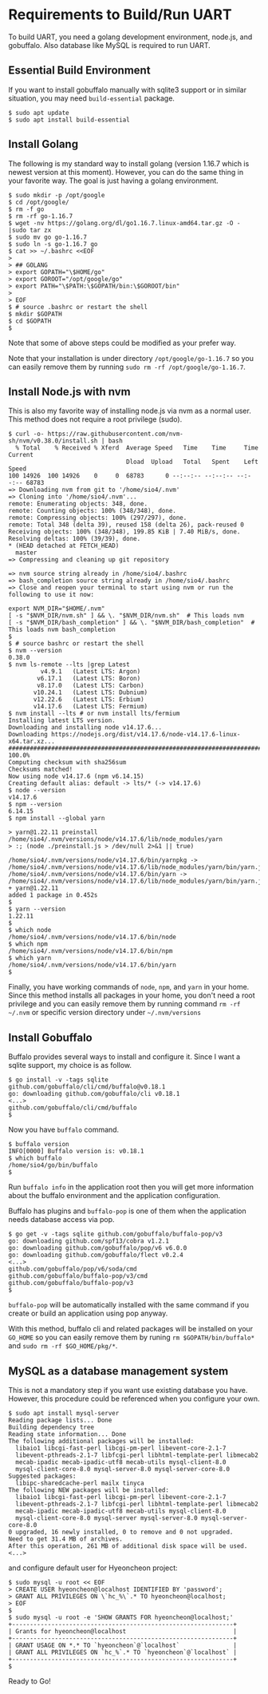 # Requirements to Build/Run UART

To build UART, you need a golang development environment, node.js, and
gobuffalo. Also database like MySQL is required to run UART.



## Essential Build Environment

If you want to install gobuffalo manually with sqlite3 support or in similar
situation, you may need `build-essential` package.

```console
$ sudo apt update
$ sudo apt install build-essential
```



## Install Golang

The following is my standard way to install golang (version 1.16.7 which is
newest version at this moment). However, you can do the same thing in your
favorite way.  The goal is just having a golang environment.

```console
$ sudo mkdir -p /opt/google
$ cd /opt/google/
$ rm -f go
$ rm -rf go-1.16.7
$ wget -nv https://golang.org/dl/go1.16.7.linux-amd64.tar.gz -O - |sudo tar zx
$ sudo mv go go-1.16.7
$ sudo ln -s go-1.16.7 go
$ cat >> ~/.bashrc <<EOF
>
> ## GOLANG
> export GOPATH="\$HOME/go"
> export GOROOT="/opt/google/go"
> export PATH="\$PATH:\$GOPATH/bin:\$GOROOT/bin"
>
> EOF
$ # source .bashrc or restart the shell
$ mkdir $GOPATH
$ cd $GOPATH
$
```

Note that some of above steps could be modified as your prefer way.

Note that your installation is under directory `/opt/google/go-1.16.7` so
you can easily remove them by running `sudo rm -rf /opt/google/go-1.16.7`.



## Install Node.js with nvm

This is also my favorite way of installing node.js via nvm as a normal user.
This method does not require a root privilege (sudo).

```console
$ curl -o- https://raw.githubusercontent.com/nvm-sh/nvm/v0.38.0/install.sh | bash
  % Total    % Received % Xferd  Average Speed   Time    Time     Time  Current
                                 Dload  Upload   Total   Spent    Left  Speed
100 14926  100 14926    0     0  68783      0 --:--:-- --:--:-- --:--:-- 68783
=> Downloading nvm from git to '/home/sio4/.nvm'
=> Cloning into '/home/sio4/.nvm'...
remote: Enumerating objects: 348, done.
remote: Counting objects: 100% (348/348), done.
remote: Compressing objects: 100% (297/297), done.
remote: Total 348 (delta 39), reused 158 (delta 26), pack-reused 0
Receiving objects: 100% (348/348), 199.85 KiB | 7.40 MiB/s, done.
Resolving deltas: 100% (39/39), done.
* (HEAD detached at FETCH_HEAD)
  master
=> Compressing and cleaning up git repository

=> nvm source string already in /home/sio4/.bashrc
=> bash_completion source string already in /home/sio4/.bashrc
=> Close and reopen your terminal to start using nvm or run the following to use it now:

export NVM_DIR="$HOME/.nvm"
[ -s "$NVM_DIR/nvm.sh" ] && \. "$NVM_DIR/nvm.sh"  # This loads nvm
[ -s "$NVM_DIR/bash_completion" ] && \. "$NVM_DIR/bash_completion"  # This loads nvm bash_completion
$
$ # source bashrc or restart the shell
$ nvm --version
0.38.0
$ nvm ls-remote --lts |grep Latest
         v4.9.1   (Latest LTS: Argon)
        v6.17.1   (Latest LTS: Boron)
        v8.17.0   (Latest LTS: Carbon)
       v10.24.1   (Latest LTS: Dubnium)
       v12.22.6   (Latest LTS: Erbium)
       v14.17.6   (Latest LTS: Fermium)
$ nvm install --lts # or nvm install lts/fermium
Installing latest LTS version.
Downloading and installing node v14.17.6...
Downloading https://nodejs.org/dist/v14.17.6/node-v14.17.6-linux-x64.tar.xz...
######################################################################### 100.0%
Computing checksum with sha256sum
Checksums matched!
Now using node v14.17.6 (npm v6.14.15)
Creating default alias: default -> lts/* (-> v14.17.6)
$ node --version
v14.17.6
$ npm --version
6.14.15
$ npm install --global yarn

> yarn@1.22.11 preinstall /home/sio4/.nvm/versions/node/v14.17.6/lib/node_modules/yarn
> :; (node ./preinstall.js > /dev/null 2>&1 || true)

/home/sio4/.nvm/versions/node/v14.17.6/bin/yarnpkg -> /home/sio4/.nvm/versions/node/v14.17.6/lib/node_modules/yarn/bin/yarn.js
/home/sio4/.nvm/versions/node/v14.17.6/bin/yarn -> /home/sio4/.nvm/versions/node/v14.17.6/lib/node_modules/yarn/bin/yarn.js
+ yarn@1.22.11
added 1 package in 0.452s
$ 
$ yarn --version
1.22.11
$
$ which node
/home/sio4/.nvm/versions/node/v14.17.6/bin/node
$ which npm
/home/sio4/.nvm/versions/node/v14.17.6/bin/npm
$ which yarn
/home/sio4/.nvm/versions/node/v14.17.6/bin/yarn
$ 
```

Finally, you have working commands of `node`, `npm`, and `yarn` in your home.
Since this method installs all packages in your home, you don't need a root
privilege and you can easily remove them by running command
`rm -rf ~/.nvm` or specific version directory under `~/.nvm/versions`



## Install Gobuffalo

Buffalo provides several ways to install and configure it. Since I want
a sqlite support, my choice is as follow.

```console
$ go install -v -tags sqlite github.com/gobuffalo/cli/cmd/buffalo@v0.18.1
go: downloading github.com/gobuffalo/cli v0.18.1
<...>
github.com/gobuffalo/cli/cmd/buffalo
$ 
```

Now you have `buffalo` command.

```console
$ buffalo version
INFO[0000] Buffalo version is: v0.18.1
$ which buffalo
/home/sio4/go/bin/buffalo
$ 
```

Run `buffalo info` in the application root then you will get more information
about the buffalo environment and the application configuration.

Buffalo has plugins and `buffalo-pop` is one of them when the application
needs database access via pop.

```console
$ go get -v -tags sqlite github.com/gobuffalo/buffalo-pop/v3
go: downloading github.com/spf13/cobra v1.2.1
go: downloading github.com/gobuffalo/pop/v6 v6.0.0
go: downloading github.com/gobuffalo/flect v0.2.4
<...>
github.com/gobuffalo/pop/v6/soda/cmd
github.com/gobuffalo/buffalo-pop/v3/cmd
github.com/gobuffalo/buffalo-pop/v3
$ 
```

`buffalo-pop` will be automatically installed with the same command if you
create or build an application using pop anyway.

With this method, buffalo cli and related packages will be installed on your
`GO_HOME` so you can easily remove them by runing `rm $GOPATH/bin/buffalo*`
and `sudo rm -rf $GO_HOME/pkg/*`.



## MySQL as a database management system

This is not a mandatory step if you want use existing database you have.
However, this procedure could be referenced when you configure your own.

```console
$ sudo apt install mysql-server
Reading package lists... Done
Building dependency tree
Reading state information... Done
The following additional packages will be installed:
  libaio1 libcgi-fast-perl libcgi-pm-perl libevent-core-2.1-7
  libevent-pthreads-2.1-7 libfcgi-perl libhtml-template-perl libmecab2
  mecab-ipadic mecab-ipadic-utf8 mecab-utils mysql-client-8.0
  mysql-client-core-8.0 mysql-server-8.0 mysql-server-core-8.0
Suggested packages:
  libipc-sharedcache-perl mailx tinyca
The following NEW packages will be installed:
  libaio1 libcgi-fast-perl libcgi-pm-perl libevent-core-2.1-7
  libevent-pthreads-2.1-7 libfcgi-perl libhtml-template-perl libmecab2
  mecab-ipadic mecab-ipadic-utf8 mecab-utils mysql-client-8.0
  mysql-client-core-8.0 mysql-server mysql-server-8.0 mysql-server-core-8.0
0 upgraded, 16 newly installed, 0 to remove and 0 not upgraded.
Need to get 31.4 MB of archives.
After this operation, 261 MB of additional disk space will be used.
<...>
```

and configure default user for Hyeoncheon project:

```console
$ sudo mysql -u root << EOF
> CREATE USER hyeoncheon@localhost IDENTIFIED BY 'password';
> GRANT ALL PRIVILEGES ON \`hc_%\`.* TO hyeoncheon@localhost;
> EOF
$
$ sudo mysql -u root -e 'SHOW GRANTS FOR hyeoncheon@localhost;'
+--------------------------------------------------------------+
| Grants for hyeoncheon@localhost                              |
+--------------------------------------------------------------+
| GRANT USAGE ON *.* TO `hyeoncheon`@`localhost`               |
| GRANT ALL PRIVILEGES ON `hc_%`.* TO `hyeoncheon`@`localhost` |
+--------------------------------------------------------------+
$
```



Ready to Go!
